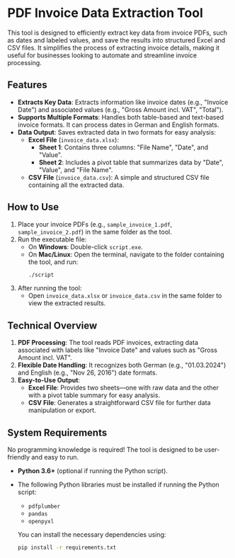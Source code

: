 # PDF Invoice Data Extraction Tool

This tool is designed to efficiently extract key data from invoice PDFs, such as dates and labeled values, and save the results into structured Excel and CSV files. It simplifies the process of extracting invoice details, making it useful for businesses looking to automate and streamline invoice processing.

## Features

- **Extracts Key Data**: Extracts information like invoice dates (e.g., "Invoice Date") and associated values (e.g., "Gross Amount incl. VAT", "Total").
- **Supports Multiple Formats**: Handles both table-based and text-based invoice formats. It can process dates in German and English formats.
- **Data Output**: Saves extracted data in two formats for easy analysis:
  - **Excel File** (`invoice_data.xlsx`):
    - **Sheet 1**: Contains three columns: "File Name", "Date", and "Value".
    - **Sheet 2**: Includes a pivot table that summarizes data by "Date", "Value", and "File Name".
  - **CSV File** (`invoice_data.csv`): A simple and structured CSV file containing all the extracted data.

## How to Use

1. Place your invoice PDFs (e.g., `sample_invoice_1.pdf`, `sample_invoice_2.pdf`) in the same folder as the tool.
2. Run the executable file:
   - On **Windows**: Double-click `script.exe`.
   - On **Mac/Linux**: Open the terminal, navigate to the folder containing the tool, and run:
     ```bash
     ./script
     ```
3. After running the tool:
   - Open `invoice_data.xlsx` or `invoice_data.csv` in the same folder to view the extracted results.

## Technical Overview

1. **PDF Processing**: The tool reads PDF invoices, extracting data associated with labels like "Invoice Date" and values such as "Gross Amount incl. VAT".
2. **Flexible Date Handling**: It recognizes both German (e.g., "01.03.2024") and English (e.g., "Nov 26, 2016") date formats.
3. **Easy-to-Use Output**:
   - **Excel File**: Provides two sheets—one with raw data and the other with a pivot table summary for easy analysis.
   - **CSV File**: Generates a straightforward CSV file for further data manipulation or export.

## System Requirements

No programming knowledge is required! The tool is designed to be user-friendly and easy to run.

- **Python 3.6+** (optional if running the Python script).
- The following Python libraries must be installed if running the Python script:
  - `pdfplumber`
  - `pandas`
  - `openpyxl`
  
  You can install the necessary dependencies using:
  ```bash
  pip install -r requirements.txt
